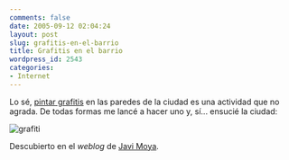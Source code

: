 ```yaml
---
comments: false
date: 2005-09-12 02:04:24
layout: post
slug: grafitis-en-el-barrio
title: Grafitis en el barrio
wordpress_id: 2543
categories:
- Internet
---
```


Lo sé, [pintar grafitis](http://www.letterjames.com/motive/editMotiv.html?motivid=60) en las paredes de la ciudad es una actividad que no agrada. De todas formas me lancé a hacer uno y, sí... ensucié la ciudad:





![grafiti](/images/grafiti.png)





Descubierto en el _weblog_ de [Javi Moya](http://javimoya.com/blog/2005/09/11/299/).
